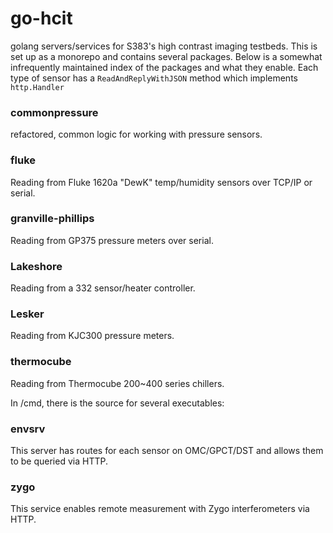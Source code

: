 # go-hcit
 golang servers/services for S383's high contrast imaging testbeds.  This is set up as a monorepo and contains several packages.  Below is a somewhat infrequently maintained index of the packages and what they enable.  Each type of sensor has a `ReadAndReplyWithJSON` method which implements `http.Handler`

 ### commonpressure

 refactored, common logic for working with pressure sensors.

 ### fluke

 Reading from Fluke 1620a "DewK" temp/humidity sensors over TCP/IP or serial.

 ### granville-phillips

 Reading from GP375 pressure meters over serial.

 ### Lakeshore

 Reading from a 332 sensor/heater controller.

 ### Lesker

 Reading from KJC300 pressure meters.

 ### thermocube

 Reading from Thermocube 200~400 series chillers.

 In /cmd, there is the source for several executables:

 ### envsrv

 This server has routes for each sensor on OMC/GPCT/DST and allows them to be queried via HTTP.

 ### zygo

 This service enables remote measurement with Zygo interferometers via HTTP.
